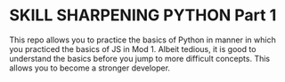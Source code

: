 # SKILL SHARPENING PYTHON Part 1

This repo allows you to practice the basics of Python in manner in which you practiced the basics of JS in Mod 1. Albeit tedious, it is good to understand the basics before you jump to more difficult concepts. This allows you to become a stronger developer.
